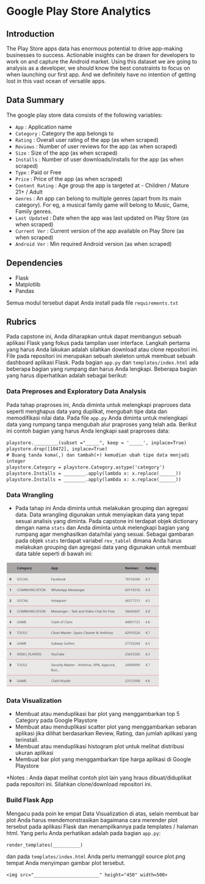 # Google Play Store Analytics

## Introduction
The Play Store apps data has enormous potential to drive app-making businesses to success. Actionable insights can be drawn for developers to work on and capture the Android market. Using this dataset we are going to analysis as a developer, we should know the best constraints to focus on when launching our first app. And we definitely have no intention of getting lost in this vast ocean of versatile apps.

## Data Summary
The google play store data consists of the following variables:
- `App` : Application name                
- `Category` : Category the app belongs to
- `Rating` : Overall user rating of the app (as when scraped)
- `Reviews` : Number of user reviews for the app (as when scraped)         
- `Size` : Size of the app (as when scraped)           
- `Installs` : Number of user downloads/installs for the app (as when scraped)     
- `Type` : Paid or Free           
- `Price` : Price of the app (as when scraped)        
- `Content Rating` : Age group the app is targeted at - Children / Mature 21+ / Adult   
- `Genres` : An app can belong to multiple genres (apart from its main category). For eg, a musical family game will belong to Music, Game, Family genres.        
- `Last Updated` : Date when the app was last updated on Play Store (as when scraped) 
- `Current Ver` : Current version of the app available on Play Store (as when scraped)   
- `Android Ver` : Min required Android version (as when scraped)  

## Dependencies
- Flask
- Matplotlib
- Pandas

Semua modul tersebut dapat Anda install pada file `requirements.txt`

## Rubrics
Pada capstone ini, Anda diharapkan untuk dapat membangun sebuah aplikasi Flask yang fokus pada tampilan user interface. Langkah pertama yang harus Anda lakukan adalah silahkan download atau clone repositori ini. File pada repositori ini merupakan sebuah skeleton untuk membuat sebuah dashboard aplikasi Flask. Pada bagian `app.py` dan `templates/index.html` ada beberapa bagian yang rumpang dan harus Anda lengkapi. Beberapa bagian yang harus diperhatikan adalah sebagai berikut:
### Data Preproses and Exploratory Data Analysis
Pada tahap praproses ini, Anda diminta untuk melengkapi praproses data seperti menghapus data yang duplikat, mengubah tipe data dan memodifikasi nilai data. Pada file `app.py` Anda diminta untuk melengkapi data yang rumpang tanpa mengubah alur praproses yang telah ada.
Berikut ini contoh bagian yang harus Anda lengkapi saat praproses data:
```
playstore._________(subset ="_____", keep = '_____', inplace=True) 
playstore.drop([10472], inplace=True)
# Buang tanda koma(,) dan tambah(+) kemudian ubah tipe data menjadi integer
playstore.Category = playstore.Category.astype('category')
playstore.Installs = ________.apply(lambda x: x.replace(______))
playstore.Installs = ________.apply(lambda x: x.replace(______))
```
### Data Wrangling
- Pada tahap ini Anda diminta untuk melakukan grouping dan agregasi data. Data wrangling digunakan untuk menyiapkan data yang tepat sesuai analisis yang diminta. Pada capstone ini terdapat objek dictionary dengan nama `stats` dan Anda diminta untuk melengkapi bagian yang rumpang agar menghasilkan data/nilai yang sesuai. Sebagai gambaran pada objek `stats` terdapat variabel `rev_tablel` dimana Anda harus melakukan grouping dan agregasi data yang digunakan untuk membuat data table seperti di bawah ini:
<img src="table_rev.PNG" width=400>

### Data Visualization
- Membuat atau menduplikasi bar plot yang menggambarkan top 5 Category pada Google Playstore
- Membuat atau menduplikasi scatter plot yang menggambarkan sebaran aplikasi jika dilihat berdasarkan Review, Rating, dan jumlah aplikasi yang terinstall.
- Membuat atau menduplikasi histogram plot untuk melihat distribusi ukuran aplikasi 
- Membuat bar plot yang menggambarkan tipe harga aplikasi di Google Playstore

*Notes : Anda dapat melihat contoh plot lain yang hraus dibuat/diduplikat pada repositori ini. Silahkan clone/download repositori ini. 

### Build Flask App
Mengacu pada poin ke empat Data Visualization di atas, selain membuat bar plot Anda harus mendemonstrasikan bagaimana cara merender plot tersebut pada aplikasi Flask dan menampilkannya pada templates / halaman html. Yang perlu Anda perhatikan adalah pada bagian `app.py`:
```
render_templates(__________)
```
dan pada `templates/index.html` Anda perlu memanggil source plot.png tempat Anda menyimpan gambar plot tersebut.
```
<img src="________________________" height="450" width=500>
```
